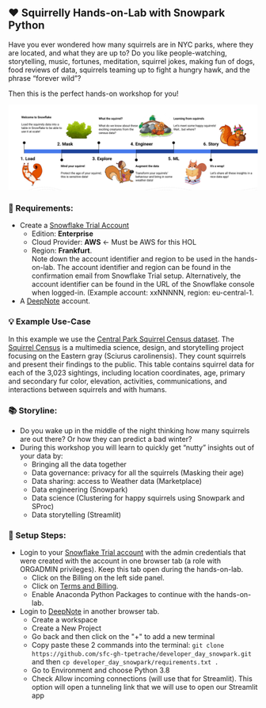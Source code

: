 ## :heart: Squirrelly Hands-on-Lab with Snowpark Python  


Have you ever wondered how many squirrels are in NYC parks, where they are located, and what they are up to? Do you like people-watching, storytelling, music, fortunes, meditation, squirrel jokes, making fun of dogs, food reviews of data, squirrels teaming up to fight a hungry hawk, and the phrase “forever wild”?

Then this is the perfect hands-on workshop for you! 

<img src="include/timeline.png" alt="Looking for something" width="800"/>   


### :checkered_flag: Requirements:  
- Create a [Snowflake Trial Account](https://signup.snowflake.com/)  
    - Edition: **Enterprise**
    - Cloud Provider: **AWS** <- Must be AWS for this HOL
    - Region: **Frankfurt**.  
    Note down the account identifier and region to be used in the hands-on-lab.  The account identifier and region can be found in the confirmation email from Snowflake Trial setup.  Alternatively, the account identifier can be found in the URL of the Snowflake console when logged-in.  (Example account: xxNNNNN, region: eu-central-1.  
- A [DeepNote](https://deepnote.com/) account. 
  
### :bulb: Example Use-Case
In this example we use the [Central Park Squirrel Census dataset](https://data.cityofnewyork.us/Environment/2018-Central-Park-Squirrel-Census-Squirrel-Data/vfnx-vebw). The [Squirrel Census](https://www.thesquirrelcensus.com/) is a multimedia science, design, and storytelling project focusing on the Eastern gray (Sciurus carolinensis). They count squirrels and present their findings to the public. This table contains squirrel data for each of the 3,023 sightings, including location coordinates, age, primary and secondary fur color, elevation, activities, communications, and interactions between squirrels and with humans.

### :books: Storyline:

- Do you wake up in the middle of the night thinking how many squirrels are out there? Or how they can predict a bad winter? 
- During this workshop you will learn to quickly get “nutty” insights out of your data by:
    -   Bringing all the data together
    -   Data governance: privacy for all the squirrels (Masking their age)
    -   Data sharing: access to Weather data (Marketplace)
    -   Data engineering (Snowpark)
    -   Data science (Clustering for happy squirrels using Snowpark and SProc)
    -   Data storytelling (Streamlit)

  
  
### :tada: Setup Steps:

- Login to your [Snowflake Trial account](https://app.snowflake.com/) with the admin credentials that were created with the account in one browser tab (a role with ORGADMIN privileges). Keep this tab open during the hands-on-lab.  
    - Click on the Billing on the left side panel. 
    - Click on [Terms and Billing](https://app.snowflake.com/terms-and-billing).
    - Enable Anaconda Python Packages to continue with the hands-on-lab.
- Login to [DeepNote](https://deepnote.com/) in another browser tab.  
    - Create a workspace 
    - Create a New Project 
    - Go back and then click on the "+" to add a new terminal 
    - Copy paste these 2 commands into the terminal: 
          ```git clone https://github.com/sfc-gh-tpetrache/developer_day_snowpark.git```
          and then
          ```cp developer_day_snowpark/requirements.txt . ```
    - Go to Environment and choose Python 3.8 
    - Check Allow incoming connections (will use that for Streamlit). This option will open a tunneling link that we will use to open our Streamlit app

